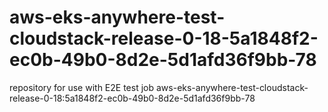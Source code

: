 # aws-eks-anywhere-test-cloudstack-release-0-18-5a1848f2-ec0b-49b0-8d2e-5d1afd36f9bb-78
repository for use with E2E test job aws-eks-anywhere-test-cloudstack-release-0-18:5a1848f2-ec0b-49b0-8d2e-5d1afd36f9bb-78
